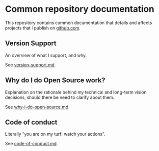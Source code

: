 # Common repository documentation

This repository contains common documentation that details and affects projects that
I publish on [github.com](https://github.com/).

## Version Support

An overview of what I support, and why.

See [version-support.md](./version-support.md).

## Why do I do Open Source work?

Explanation on the rationale behind my technical and long-term vision decisions,
should there be need to clarify about them.

See [why-i-do-open-source.md](./why-i-do-open-source.md).

## Code of conduct

Literally "you are on my turf: watch your actions".

See [code-of-conduct.md](./code-of-conduct.md).
